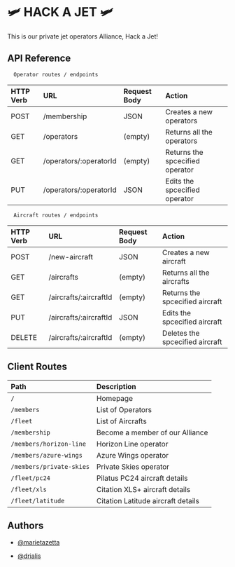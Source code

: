 
# 🛩️ HACK A JET 🛩

This is our private jet operators Alliance, Hack a Jet!


## API Reference

```http
  Operator routes / endpoints
```

| HTTP Verb| URL   |  Request Body             | Action
| :-------- | :------- | :------------ | :------------- | 
| POST | /membership| JSON | Creates a new operators
| GET| /operators| (empty)| Returns all the operators |
| GET| /operators/:operatorId| (empty)| Returns the spcecified operator| 
| PUT| /operators/:operatorId| JSON| Edits the spcecified operator| 


```http
  Aircraft routes / endpoints
```

| HTTP Verb| URL   |  Request Body             | Action
| :-------- | :------- | :------------ | :------------- | 
| POST | /new-aircraft| JSON| Creates a new aircraft | 
| GET| /aircrafts| (empty)| Returns all the aircrafts| 
| GET| /aircrafts/:aircraftId| (empty)| Returns the spcecified aircraft| 
| PUT| /aircrafts/:aircraftId| JSON| Edits the spcecified aircraft| 
| DELETE| /aircrafts/:aircraftId | (empty)| Deletes the spcecified aircraft |




## Client Routes

| Path| Description  | 
| :-------- | :------- | 
| `/`| Homepage|
| `/members`| List of Operators | 
|`/fleet`| List of Aircrafts| 
|`/membership`| Become a member of our Alliance|
| `/members/horizon-line` | Horizon Line operator |
| `/members/azure-wings` | Azure Wings operator |
| `/members/private-skies` | Private Skies operator |
| `/fleet/pc24` | Pilatus PC24 aircraft details|
| `/fleet/xls` | Citation XLS+ aircraft details|
| `/fleet/latitude` | Citation Latitude aircraft details|







## Authors

- [@marietazetta](https://github.com/marietazetta)

- [@drialis](https://github.com/Drialis)

